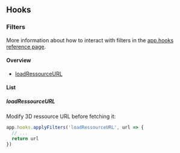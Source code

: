 ## Hooks

### Filters

More information about how to interact with filters in the [app.hooks reference page](./pages/reference/app.hooks.md).

#### Overview

- [loadRessourceURL](#loadressourceurl)

#### List

##### **loadRessourceURL**

Modify 3D ressource URL before fetching it:
```javascript
app.hooks.applyFilters('loadRessourceURL', url => {
  // ...
  return url
})
```
